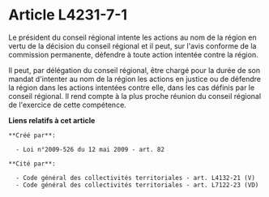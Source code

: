 # Article L4231-7-1

Le président du conseil régional intente les actions au nom de la région en vertu de la décision du conseil régional et il
peut, sur l'avis conforme de la commission permanente, défendre à toute action intentée contre la région. 

Il peut, par délégation du conseil régional, être chargé pour la durée de son mandat d'intenter au nom de la région les
actions en justice ou de défendre la région dans les actions intentées contre elle, dans les cas définis par le conseil
régional. Il rend compte à la plus proche réunion du conseil régional de l'exercice de cette compétence.

**Liens relatifs à cet article**

	**Créé par**:

	  - Loi n°2009-526 du 12 mai 2009 - art. 82

	**Cité par**:

	  - Code général des collectivités territoriales - art. L4132-21 (V)
	  - Code général des collectivités territoriales - art. L7122-23 (VD)
